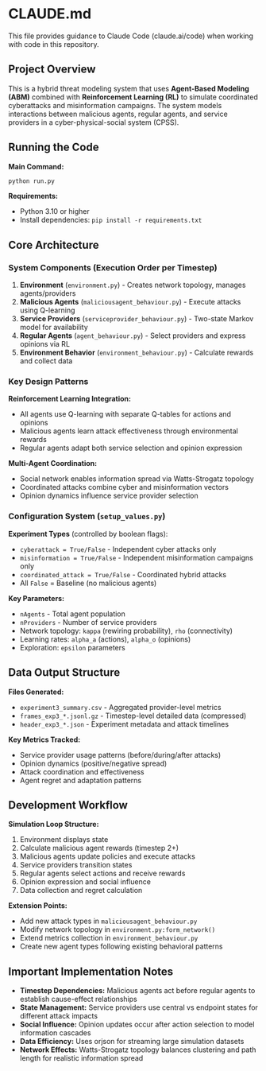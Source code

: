 # CLAUDE.md

This file provides guidance to Claude Code (claude.ai/code) when working with code in this repository.

## Project Overview

This is a hybrid threat modeling system that uses **Agent-Based Modeling (ABM)** combined with **Reinforcement Learning (RL)** to simulate coordinated cyberattacks and misinformation campaigns. The system models interactions between malicious agents, regular agents, and service providers in a cyber-physical-social system (CPSS).

## Running the Code

**Main Command:**
```bash
python run.py
```

**Requirements:**
- Python 3.10 or higher
- Install dependencies: `pip install -r requirements.txt`

## Core Architecture

### System Components (Execution Order per Timestep)
1. **Environment** (`environment.py`) - Creates network topology, manages agents/providers
2. **Malicious Agents** (`maliciousagent_behaviour.py`) - Execute attacks using Q-learning
3. **Service Providers** (`serviceprovider_behaviour.py`) - Two-state Markov model for availability
4. **Regular Agents** (`agent_behaviour.py`) - Select providers and express opinions via RL
5. **Environment Behavior** (`environment_behaviour.py`) - Calculate rewards and collect data

### Key Design Patterns

**Reinforcement Learning Integration:**
- All agents use Q-learning with separate Q-tables for actions and opinions
- Malicious agents learn attack effectiveness through environmental rewards
- Regular agents adapt both service selection and opinion expression

**Multi-Agent Coordination:**
- Social network enables information spread via Watts-Strogatz topology
- Coordinated attacks combine cyber and misinformation vectors
- Opinion dynamics influence service provider selection

### Configuration System (`setup_values.py`)

**Experiment Types** (controlled by boolean flags):
- `cyberattack = True/False` - Independent cyber attacks only
- `misinformation = True/False` - Independent misinformation campaigns only  
- `coordinated_attack = True/False` - Coordinated hybrid attacks
- All `False` = Baseline (no malicious agents)

**Key Parameters:**
- `nAgents` - Total agent population
- `nProviders` - Number of service providers
- Network topology: `kappa` (rewiring probability), `rho` (connectivity)
- Learning rates: `alpha_a` (actions), `alpha_o` (opinions)
- Exploration: `epsilon` parameters

## Data Output Structure

**Files Generated:**
- `experiment3_summary.csv` - Aggregated provider-level metrics
- `frames_exp3_*.jsonl.gz` - Timestep-level detailed data (compressed)
- `header_exp3_*.json` - Experiment metadata and attack timelines

**Key Metrics Tracked:**
- Service provider usage patterns (before/during/after attacks)
- Opinion dynamics (positive/negative spread)
- Attack coordination and effectiveness
- Agent regret and adaptation patterns

## Development Workflow

**Simulation Loop Structure:**
1. Environment displays state
2. Calculate malicious agent rewards (timestep 2+)
3. Malicious agents update policies and execute attacks
4. Service providers transition states
5. Regular agents select actions and receive rewards
6. Opinion expression and social influence
7. Data collection and regret calculation

**Extension Points:**
- Add new attack types in `maliciousagent_behaviour.py`
- Modify network topology in `environment.py:form_network()`
- Extend metrics collection in `environment_behaviour.py`
- Create new agent types following existing behavioral patterns

## Important Implementation Notes

- **Timestep Dependencies:** Malicious agents act before regular agents to establish cause-effect relationships
- **State Management:** Service providers use central vs endpoint states for different attack impacts  
- **Social Influence:** Opinion updates occur after action selection to model information cascades
- **Data Efficiency:** Uses orjson for streaming large simulation datasets
- **Network Effects:** Watts-Strogatz topology balances clustering and path length for realistic information spread
